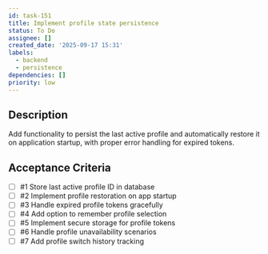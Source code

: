 ```yaml
---
id: task-151
title: Implement profile state persistence
status: To Do
assignee: []
created_date: '2025-09-17 15:31'
labels:
  - backend
  - persistence
dependencies: []
priority: low
---
```


## Description

Add functionality to persist the last active profile and automatically restore it on application startup, with proper error handling for expired tokens.

## Acceptance Criteria
<!-- AC:BEGIN -->
- [ ] #1 Store last active profile ID in database
- [ ] #2 Implement profile restoration on app startup
- [ ] #3 Handle expired profile tokens gracefully
- [ ] #4 Add option to remember profile selection
- [ ] #5 Implement secure storage for profile tokens
- [ ] #6 Handle profile unavailability scenarios
- [ ] #7 Add profile switch history tracking
<!-- AC:END -->
